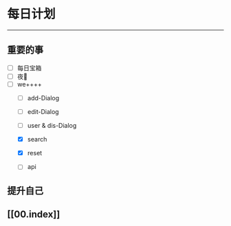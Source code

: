 
# 每日计划
---
## 重要的事

- [ ]  每日宝箱
- [ ]  夜🦷
- [ ]  we++++
	- [ ] add-Dialog
	- [ ] edit-Dialog
	- [ ] user & dis-Dialog
	- [x] search
	- [x] reset
	- [ ] api



## 提升自己

  



## [[00.index]]










